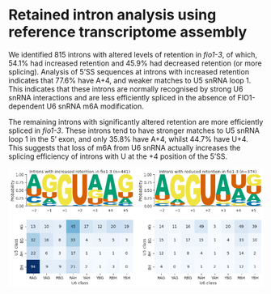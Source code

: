 # Retained intron analysis using reference transcriptome assembly



We identified 815 introns with altered levels of retention in *fio1-3*, of which, 54.1% had increased retention and 45.9% had decreased retention (or more splicing). Analysis of 5’SS sequences at introns with increased retention indicates that 77.6% have A+4, and weaker matches to U5 snRNA loop 1. This indicates that these introns are normally recognised by strong U6 snRNA interactions and are less efficiently spliced in the absence of FIO1-dependent U6 snRNA m6A modification.




The remaining introns with significantly altered retention are more efficiently spliced in *fio1-3*. These introns tend to have stronger matches to U5 snRNA loop 1 in the 5’ exon, and only  35.8% have A+4, whilst 44.7% have U+4. This suggests that loss of m6A from U6 snRNA actually increases the splicing efficiency of introns with U at the +4 position of the 5’SS.



    
![png](RI_sequence_logos_ref.py_files/RI_sequence_logos_ref.py_5_2.png)
    


